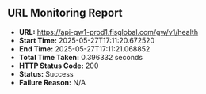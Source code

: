 ## URL Monitoring Report

- **URL:** https://api-gw1-prod1.fisglobal.com/gw/v1/health
- **Start Time:** 2025-05-27T17:11:20.672520
- **End Time:** 2025-05-27T17:11:21.068852
- **Total Time Taken:** 0.396332 seconds
- **HTTP Status Code:** 200
- **Status:** Success
- **Failure Reason:** N/A
